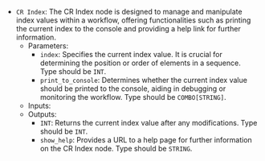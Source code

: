 - `CR Index`: The CR Index node is designed to manage and manipulate index values within a workflow, offering functionalities such as printing the current index to the console and providing a help link for further information.
    - Parameters:
        - `index`: Specifies the current index value. It is crucial for determining the position or order of elements in a sequence. Type should be `INT`.
        - `print_to_console`: Determines whether the current index value should be printed to the console, aiding in debugging or monitoring the workflow. Type should be `COMBO[STRING]`.
    - Inputs:
    - Outputs:
        - `INT`: Returns the current index value after any modifications. Type should be `INT`.
        - `show_help`: Provides a URL to a help page for further information on the CR Index node. Type should be `STRING`.
